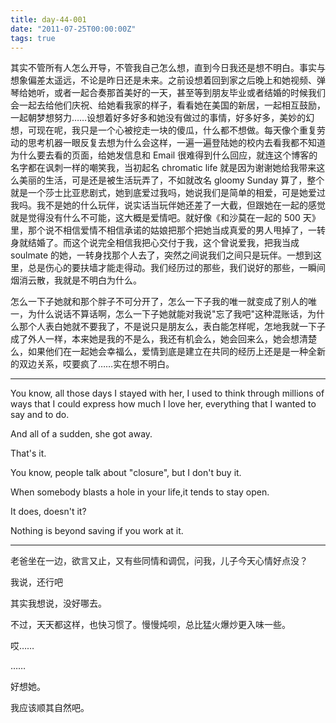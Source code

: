 ```yaml
---
title: day-44-001
date: "2011-07-25T00:00:00Z"
tags: true
---
```


其实不管所有人怎么开导，不管我自己怎么想，直到今日我还是想不明白。事实与想象偏差太遥远，不论是昨日还是未来。之前设想着回到家之后晚上和她视频、弹琴给她听，或者一起合奏那首美好的一天，甚至等到朋友毕业或者结婚的时候我们会一起去给他们庆祝、给她看我家的样子，看看她在美国的新居，一起相互鼓励，一起朝梦想努力……设想着好多好多和她没有做过的事情，好多好多，美妙的幻想，可现在呢，我只是一个心被挖走一块的傻瓜，什么都不想做。每天像个重复劳动的思考机器一眼反复去想为什么会这样，一遍一遍登陆她的校内去看我都不知道为什么要去看的页面，给她发信息和 Email 很难得到什么回应，就连这个博客的名字都在讽刺一样的嘲笑我，当初起名 chromatic life 就是因为谢谢她给我带来这么美丽的生活，可是还是被生活玩弄了，不如就改名 gloomy Sunday 算了，整个就是一个莎士比亚悲剧式，她到底爱过我吗，她说我们是简单的相爱，可是她爱过我吗。我不是她的什么玩伴，说实话当玩伴她还差了一大截，但跟她在一起的感觉就是觉得没有什么不可能，这大概是爱情吧。就好像《和沙莫在一起的 500 天》里，那个说不相信爱情不相信承诺的姑娘把那个把她当成真爱的男人甩掉了，一转身就结婚了。而这个说完全相信我把心交付于我，这个曾说爱我，把我当成 soulmate 的她，一转身找那个人去了，突然之间说我们之间只是玩伴。一想到这里，总是伤心的要扶墙才能走得动。我们经历过的那些，我们说好的那些，一瞬间烟消云散，我就是不明白为什么。

怎么一下子她就和那个胖子不可分开了，怎么一下子我的唯一就变成了别人的唯一，为什么说话不算话啊，怎么一下子她就能对我说"忘了我吧"这种混账话，为什么那个人表白她就不要我了，不是说只是朋友么，表白能怎样呢，怎地我就一下子成了外人一样，本来她是我的不是么，我还有机会么，她会回来么，她会想清楚么，如果他们在一起她会幸福么，爱情到底是建立在共同的经历上还是是一种全新的双边关系，哎要疯了……实在想不明白。

---

You know, all those days I stayed with her, I used to think through millions of ways that I could express how much I love her, everything that I wanted to say and to do.

And all of a sudden, she got away.

That's it.

You know, people talk about "closure", but I don't buy it.

When somebody blasts a hole in your life,it tends to stay open.

It does, doesn't it?

Nothing is beyond saving if you work at it.

---

老爸坐在一边，欲言又止，又有些同情和调侃，问我，儿子今天心情好点没？

我说，还行吧

其实我想说，没好哪去。

不过，天天都这样，也快习惯了。慢慢炖呗，总比猛火爆炒更入味一些。

哎……

……

好想她。

我应该顺其自然吧。
